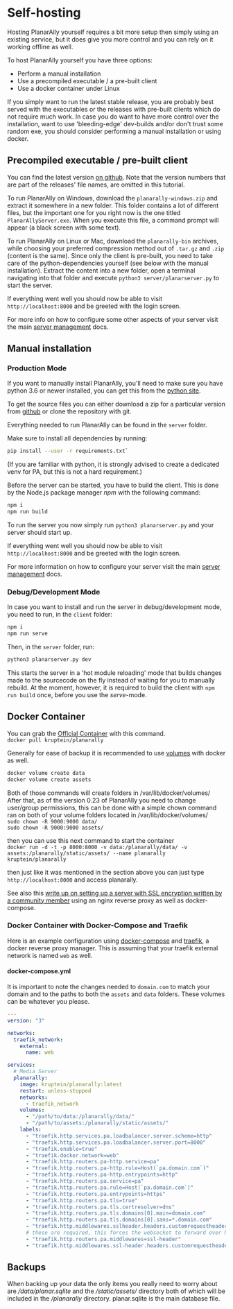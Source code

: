 # Self-hosting

Hosting PlanarAlly yourself requires a bit more setup then simply using an existing service, but it does give you more control and you can rely on it working offline as well.

To host PlanarAlly yourself you have three options:

-   Perform a manual installation
-   Use a precompiled executable / a pre-built client
-   Use a docker container under Linux

If you simply want to run the latest stable release, you are probably best served with the executables or the releases with pre-built clients which do not require much work.
In case you do want to have more control over the installation, want to use 'bleeding-edge' dev-builds and/or don't trust some random exe, you should consider performing a manual installation or using docker.

## Precompiled executable / pre-built client

You can find the latest version [on github](https://github.com/Kruptein/PlanarAlly/releases/).
Note that the version numbers that are part of the releases' file names, are omitted in this tutorial.

To run PlanarAlly on Windows, download the `planarally-windows.zip` and extract it somewhere in a new folder.
This folder contains a lot of different files, but the important one for you right now is the one titled `PlanarAllyServer.exe`.
When you execute this file, a command prompt will appear (a black screen with some text).

To run PlanarAlly on Linux or Mac, download the `planarally-bin` archives, while choosing your preferred compression method out of `.tar.gz` and `.zip` (content is the same).
Since only the client is pre-built, you need to take care of the python-dependencies yourself (see below with the manual installation).
Extract the content into a new folder, open a terminal navigating into that folder and execute `python3 server/planarserver.py` to start the server.

If everything went well you should now be able to visit `http://localhost:8000` and be greeted with the login screen.

For more info on how to configure some other aspects of your server visit the main [server management](/docs/server/management/) docs.

## Manual installation

### Production Mode

If you want to manually install PlanarAlly, you'll need to make sure you have python 3.6 or newer installed, you can get this from the [python site](https://www.python.org/downloads/).

To get the source files you can either download a zip for a particular version from [github](https://github.com/Kruptein/PlanarAlly/releases/) or
clone the repository with git.

Everything needed to run PlanarAlly can be found in the `server` folder.

Make sure to install all dependencies by running:
```bash
pip install --user -r requirements.txt`
```
(If you are familiar with python, it is strongly advised to create a dedicated venv for PA, but this is not a hard requirement.)

Before the server can be started, you have to build the client.
This is done by the Node.js package manager *npm* with the following command:  
```bash
npm i
npm run build
```

To run the server you now simply run `python3 planarserver.py` and your server should start up.

If everything went well you should now be able to visit `http://localhost:8000` and be greeted with the login screen.

For more information on how to configure your server visit the main [server management](/docs/server/management/) docs.

### Debug/Development Mode

In case you want to install and run the server in debug/development mode, you need to run, in the `client` folder:  
```bash
npm i
npm run serve
```

Then, in the `server` folder, run:
```bash
python3 planarserver.py dev
```

This starts the server in a 'hot module reloading' mode that builds changes made to the sourcecode on the fly instead of waiting for you to manually rebuild.
At the moment, however, it is required to build the client with `npm run build` once, before you use the *serve*-mode.

## Docker Container

You can grab the [Official Container](https://hub.docker.com/r/kruptein/planarally) with this command.  
`docker pull kruptein/planarally`

Generally for ease of backup it is recommended to use [volumes](https://docs.docker.com/storage/volumes/) with docker as well.  
```bash
docker volume create data
docker volume create assets
```
Both of those commands will create folders in /var/lib/docker/volumes/ 
After that, as of the version 0.23 of PlanarAlly you need to change user/group permissions, this can be done with a simple chown command ran on both of your volume folders located in /var/lib/docker/volumes/  
`sudo chown -R 9000:9000 data/`  
`sudo chown -R 9000:9000 assets/`  

then you can use this next command to start the container  
`docker run -d -t -p 8000:8000 -v data:/planarally/data/ -v assets:/planarally/static/assets/ --name planarally kruptein/planarally`

then just like it was mentioned in the section above you can just type `http://localhost:8000` and access planarally.

See also this [write up on setting up a server with SSL encryption written by a community member](https://github.com/edmael/selfhosted-planarally) using an nginx reverse proxy as well as docker-compose.

### Docker Container with Docker-Compose and Traefik

Here is an example configuration using [docker-compose](https://docs.docker.com/compose/) and 
[traefik](https://containo.us/traefik/), a docker reverse proxy manager. This is assuming that your
traefik external network is named ```web``` as well.

#### docker-compose.yml

It is important to note the changes needed to ```domain.com``` to match your domain and to the paths to both 
the ```assets``` and ```data``` folders. These volumes can be whatever you please. 

```yaml
---
version: "3"

networks:
  traefik_network:
    external:
      name: web

services:
  # Media Server
  planarally:
    image: kruptein/planarally:latest
    restart: unless-stopped
    networks:
      - traefik_network
    volumes:
      - "/path/to/data:/planarally/data/"
      - "/path/to/assets:/planarally/static/assets/"
    labels:
      - "traefik.http.services.pa.loadbalancer.server.scheme=http"
      - "traefik.http.services.pa.loadbalancer.server.port=8000"
      - "traefik.enable=true"
      - "traefik.docker.network=web"
      - "traefik.http.routers.pa-http.service=pa"
      - "traefik.http.routers.pa-http.rule=Host(`pa.domain.com`)"
      - "traefik.http.routers.pa-http.entrypoints=http"
      - "traefik.http.routers.pa.service=pa"
      - "traefik.http.routers.pa.rule=Host(`pa.domain.com`)"
      - "traefik.http.routers.pa.entrypoints=https"
      - "traefik.http.routers.pa.tls=true"
      - "traefik.http.routers.pa.tls.certresolver=dns"
      - "traefik.http.routers.pa.tls.domains[0].main=domain.com"
      - "traefik.http.routers.pa.tls.domains[0].sans=*.domain.com"
      - "traefik.http.middlewares.sslheader.headers.customrequestheaders.X-Forwarded-Proto=https"
      # these are required, this forces the websocket to forward over https
      - "traefik.http.routers.pa.middlewares=ssl-header"
      - "traefik.http.middlewares.ssl-header.headers.customrequestheaders.X-Forwarded-Proto=https"
```

## Backups

When backing up your data the only items you really need to worry about are _/data/planar.sqlite_ and the _/static/assets/_ directory both of which will be included in the _/planarally_ directory. planar.sqlite is the main database file.
